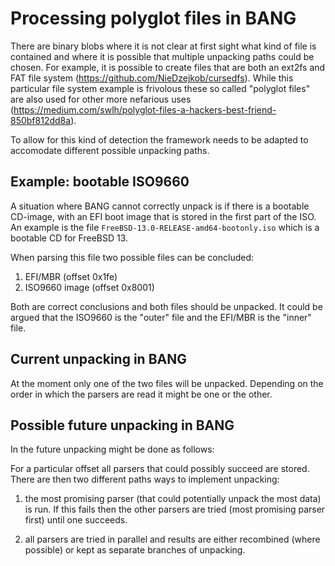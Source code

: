 # Processing polyglot files in BANG

There are binary blobs where it is not clear at first sight what kind of file
is contained and where it is possible that multiple unpacking paths could be
chosen. For example, it is possible to create files that are both an ext2fs
and FAT file system (<https://github.com/NieDzejkob/cursedfs>). While this
particular file system example is frivolous these so called "polyglot files"
are also used for other more nefarious uses
(<https://medium.com/swlh/polyglot-files-a-hackers-best-friend-850bf812dd8a>).

To allow for this kind of detection the framework needs to be adapted to
accomodate different possible unpacking paths.

## Example: bootable ISO9660

A situation where BANG cannot correctly unpack is if there is a bootable
CD-image, with an EFI boot image that is stored in the first part of the ISO.
An example is the file `FreeBSD-13.0-RELEASE-amd64-bootonly.iso` which is a
bootable CD for FreeBSD 13.

When parsing this file two possible files can be concluded:

1. EFI/MBR (offset 0x1fe)
2. ISO9660 image (offset 0x8001)

Both are correct conclusions and both files should be unpacked. It could
be argued that the ISO9660 is the "outer" file and the EFI/MBR is the
"inner" file.

## Current unpacking in BANG

At the moment only one of the two files will be unpacked. Depending on the
order in which the parsers are read it might be one or the other.

## Possible future unpacking in BANG

In the future unpacking might be done as follows:

For a particular offset all parsers that could possibly succeed are stored.
There are then two different paths ways to implement unpacking:

1. the most promising parser (that could potentially unpack the most
data) is run. If this fails then the other parsers are tried (most promising
parser first) until one succeeds.

2. all parsers are tried in parallel and results are either recombined (where
possible) or kept as separate branches of unpacking.
